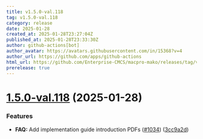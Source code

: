 ```yaml
---
title: v1.5.0-val.118
tag: v1.5.0-val.118
category: release
date: 2025-01-28
created_at: 2025-01-28T23:27:04Z
published_at: 2025-01-28T23:33:30Z
author: github-actions[bot]
author_avatar: https://avatars.githubusercontent.com/in/15368?v=4
author_url: https://github.com/apps/github-actions
html_url: https://github.com/Enterprise-CMCS/macpro-mako/releases/tag/v1.5.0-val.118
prerelease: true
---
```


# [1.5.0-val.118](https://github.com/Enterprise-CMCS/macpro-mako/compare/v1.5.0-val.117...v1.5.0-val.118) (2025-01-28)


### Features

* **FAQ:** Add implementation guide introduction PDFs ([#1034](https://github.com/Enterprise-CMCS/macpro-mako/issues/1034)) ([3cc9a2d](https://github.com/Enterprise-CMCS/macpro-mako/commit/3cc9a2d3d6307aa5f5960c07ab09ef6f9e98de62))




